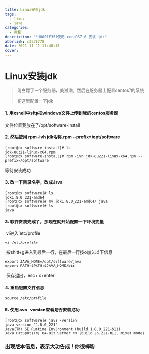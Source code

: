 ```yaml
---
title: Linux安装jdk
tags:
  - linux
  - java
categories:
  - 教程
description: "\U0001F355使用 centOS7.6 安装 jdk"
abbrlink: c357b778
date: 2021-11-11 11:40:53
cover:
---
```

# Linux安装jdk

> 刚白嫖了一个服务器，美滋滋，然后在服务器上配置centos7的系统
>
> 在这里配置一下jdk

#### 1. 用xshell中sftp把windows文件上传到我的centos服务器

文件位置我放在了/opt/software-install

#### 2. 然后使用 rpm -ivh jdk名称.rpm --prefix=/opt/software

```shell
[root@cx software-install]# ls
jdk-8u221-linux-x64.rpm
[root@cx software-install]# rpm -ivh jdk-8u221-linux-x64.rpm --prefix=/opt/software
```

等待安装成功

#### 3. 改一下目录名字，改成Java

```shell
[root@cx software]# ls
jdk1.8.0_221-amd64
[root@cx software]# mv jdk1.8.0_221-amd64/ java
[root@cx software]# ls
java
```

#### 3. 软件安装完成了，那现在就开始配置一下环境变量

​	vi进入/etc/profile

```shell
vi /etc/profile
```

​	按shitf+g进入到最后一行，在最后一行按o加入以下信息

```shell
export JAVA_HOME=/opt/software/java
export PATH=$PATH:$JAVA_HOME/bin
```

​	保存退出，esc+:x+enter

#### 4. 重启配置文件信息

```shell
source /etc/profile
```

#### 5. 使用java -version查看是否安装成功

```shell
[root@cx software]# java -version
java version "1.8.0_221"
Java(TM) SE Runtime Environment (build 1.8.0_221-b11)
Java HotSpot(TM) 64-Bit Server VM (build 25.221-b11, mixed mode)
```

### 出现版本信息，表示大功告成！你很棒哟